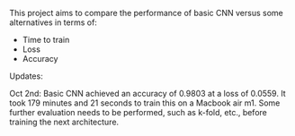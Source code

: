 This project aims to compare the performance of basic CNN versus some alternatives in terms of:

- Time to train
- Loss
- Accuracy

Updates:

Oct 2nd: Basic CNN achieved an accuracy of 0.9803 at a loss of 0.0559. It took 179 minutes and 21 seconds to train this on a
Macbook air m1. Some further evaluation needs to be performed, such as k-fold, etc., before training the next architecture.
